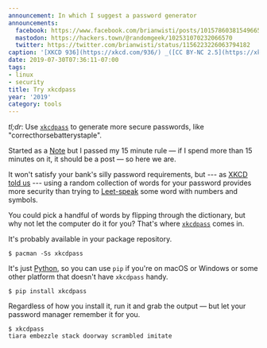 ```yaml
---
announcement: In which I suggest a password generator
announcements:
  facebook: https://www.facebook.com/brianwisti/posts/10157860381549665
  mastodon: https://hackers.town/@randomgeek/102531070232066570
  twitter: https://twitter.com/brianwisti/status/1156223226063794182
caption: '[XKCD 936](https://xkcd.com/936/) _([CC BY-NC 2.5](https://xkcd.com/license.html))_'
date: 2019-07-30T07:36:11-07:00
tags:
- linux
- security
title: Try xkcdpass
year: '2019'
category: tools
---
```


*tl;dr*: Use [`xkcdpass`][] to generate more secure passwords, like
"correcthorsebatterystaple".

<!--more-->

<aside>Started as a <a href="/note/">Note</a> but I passed my 15 minute rule
— if I spend more than 15 minutes on it, it should be a post — so here we
are.</aside>

It won't satisfy your bank's silly password requirements, but --- as [XKCD told
us][] --- using a random collection of words for your password provides more security than
trying to [Leet-speak][] some word with numbers and symbols.

[XKCD told us]: https://xkcd.com/936/
[Leet-speak]: https://simple.wikipedia.org/wiki/Leet

You could pick a handful of words by flipping through the dictionary, but why not let the computer do it for you? That's where [`xkcdpass`][] comes in.

It's probably available in your package repository.

[`xkcdpass`]: https://pypi.org/project/xkcdpass/

    $ pacman -Ss xkcdpass

It's just [Python][], so you can use `pip` if you're on macOS or Windows or some other
platform that doesn't have `xkcdpass` handy.

[Python]: /tags/python

    $ pip install xkcdpass

Regardless of how you install it, run it and grab the output — but let your password manager remember it for
you.

    $ xkcdpass
    tiara embezzle stack doorway scrambled imitate

